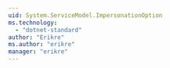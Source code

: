 ```yaml
---
uid: System.ServiceModel.ImpersonationOption
ms.technology: 
  - "dotnet-standard"
author: "Erikre"
ms.author: "erikre"
manager: "erikre"
---
```

